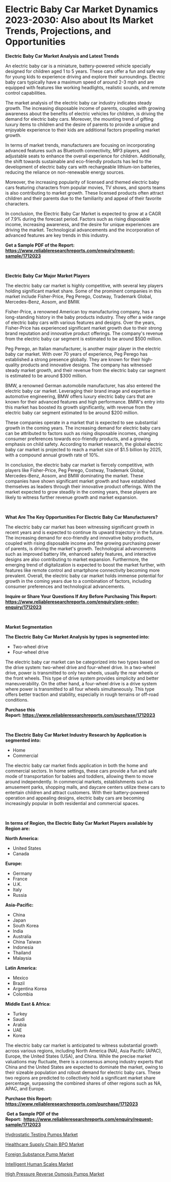 <p><h1>Electric Baby Car Market Dynamics 2023-2030: Also about Its Market Trends, Projections, and Opportunities</h1></p><p><strong>Electric Baby Car Market Analysis and Latest Trends</strong></p>
<p><p>An electric baby car is a miniature, battery-powered vehicle specially designed for children aged 1 to 5 years. These cars offer a fun and safe way for young kids to experience driving and explore their surroundings. Electric baby cars typically have a maximum speed of around 2-3 mph and are equipped with features like working headlights, realistic sounds, and remote control capabilities.</p><p>The market analysis of the electric baby car industry indicates steady growth. The increasing disposable income of parents, coupled with growing awareness about the benefits of electric vehicles for children, is driving the demand for electric baby cars. Moreover, the mounting trend of gifting luxury items to children and the desire of parents to provide a unique and enjoyable experience to their kids are additional factors propelling market growth.</p><p>In terms of market trends, manufacturers are focusing on incorporating advanced features such as Bluetooth connectivity, MP3 players, and adjustable seats to enhance the overall experience for children. Additionally, the shift towards sustainable and eco-friendly products has led to the development of electric baby cars with rechargeable lithium-ion batteries, reducing the reliance on non-renewable energy sources.</p><p>Moreover, the increasing popularity of licensed and themed electric baby cars featuring characters from popular movies, TV shows, and sports teams is also contributing to market growth. These licensed products often attract children and their parents due to the familiarity and appeal of their favorite characters.</p><p>In conclusion, the Electric Baby Car Market is expected to grow at a CAGR of 7.9% during the forecast period. Factors such as rising disposable income, increasing awareness, and the desire for unique experiences are driving the market. Technological advancements and the incorporation of advanced features are key trends in this industry.</p></p>
<p><strong>Get a Sample PDF of the Report:&nbsp; <a href="https://www.reliableresearchreports.com/enquiry/request-sample/1712023">https://www.reliableresearchreports.com/enquiry/request-sample/1712023</a></strong></p>
<p>&nbsp;</p>
<p><strong>Electric Baby Car Major Market Players</strong></p>
<p><p>The electric baby car market is highly competitive, with several key players holding significant market share. Some of the prominent companies in this market include Fisher-Price, Peg Perego, Costway, Trademark Global, Mercedes-Benz, Aosom, and BMW.</p><p>Fisher-Price, a renowned American toy manufacturing company, has a long-standing history in the baby products industry. They offer a wide range of electric baby cars with various features and designs. Over the years, Fisher-Price has experienced significant market growth due to their strong brand reputation and innovative product offerings. The company's revenue from the electric baby car segment is estimated to be around $500 million.</p><p>Peg Perego, an Italian manufacturer, is another major player in the electric baby car market. With over 70 years of experience, Peg Perego has established a strong presence globally. They are known for their high-quality products and innovative designs. The company has witnessed steady market growth, and their revenue from the electric baby car segment is estimated to be around $300 million.</p><p>BMW, a renowned German automobile manufacturer, has also entered the electric baby car market. Leveraging their brand image and expertise in automotive engineering, BMW offers luxury electric baby cars that are known for their advanced features and high performance. BMW's entry into this market has boosted its growth significantly, with revenue from the electric baby car segment estimated to be around $200 million.</p><p>These companies operate in a market that is expected to see substantial growth in the coming years. The increasing demand for electric baby cars can be attributed to factors such as rising disposable incomes, changing consumer preferences towards eco-friendly products, and a growing emphasis on child safety. According to market research, the global electric baby car market is projected to reach a market size of $1.5 billion by 2025, with a compound annual growth rate of 10%.</p><p>In conclusion, the electric baby car market is fiercely competitive, with players like Fisher-Price, Peg Perego, Costway, Trademark Global, Mercedes-Benz, Aosom, and BMW dominating the market. These companies have shown significant market growth and have established themselves as leaders through their innovative product offerings. With the market expected to grow steadily in the coming years, these players are likely to witness further revenue growth and market expansion.</p></p>
<p>&nbsp;</p>
<p><strong>What Are The Key Opportunities For Electric Baby Car Manufacturers?</strong></p>
<p><p>The electric baby car market has been witnessing significant growth in recent years and is expected to continue its upward trajectory in the future. The increasing demand for eco-friendly and innovative baby products, coupled with rising disposable income and the growing purchasing power of parents, is driving the market's growth. Technological advancements such as improved battery life, enhanced safety features, and interactive designs are also contributing to market expansion. Furthermore, the emerging trend of digitalization is expected to boost the market further, with features like remote control and smartphone connectivity becoming more prevalent. Overall, the electric baby car market holds immense potential for growth in the coming years due to a combination of factors, including consumer preferences and technological advancements.</p></p>
<p><strong>Inquire or Share Your Questions If Any Before Purchasing This Report: <a href="https://www.reliableresearchreports.com/enquiry/pre-order-enquiry/1712023">https://www.reliableresearchreports.com/enquiry/pre-order-enquiry/1712023</a></strong></p>
<p>&nbsp;</p>
<p><strong>Market Segmentation</strong></p>
<p><strong>The Electric Baby Car Market Analysis by types is segmented into:</strong></p>
<p><ul><li>Two-wheel drive</li><li>Four-wheel drive</li></ul></p>
<p><p>The electric baby car market can be categorized into two types based on the drive system: two-wheel drive and four-wheel drive. In a two-wheel drive, power is transmitted to only two wheels, usually the rear wheels or the front wheels. This type of drive system provides simplicity and better maneuverability. On the other hand, a four-wheel drive is a drive system where power is transmitted to all four wheels simultaneously. This type offers better traction and stability, especially in rough terrains or off-road conditions.</p></p>
<p><strong>Purchase this Report:&nbsp;<a href="https://www.reliableresearchreports.com/purchase/1712023">https://www.reliableresearchreports.com/purchase/1712023</a></strong></p>
<p>&nbsp;</p>
<p><strong>The Electric Baby Car Market Industry Research by Application is segmented into:</strong></p>
<p><ul><li>Home</li><li>Commercial</li></ul></p>
<p><p>The electric baby car market finds application in both the home and commercial sectors. In home settings, these cars provide a fun and safe mode of transportation for babies and toddlers, allowing them to move around independently. In commercial markets, establishments such as amusement parks, shopping malls, and daycare centers utilize these cars to entertain children and attract customers. With their battery-powered operation and appealing designs, electric baby cars are becoming increasingly popular in both residential and commercial spaces.</p></p>
<p>&nbsp;</p>
<p><strong>In terms of Region, the Electric Baby Car Market Players available by Region are:</strong></p>
<p>
    <p> <strong> North America: </strong>
        <ul>
            <li>United States</li>
            <li>Canada</li>
        </ul>
        </p> 
    <p> <strong> Europe: </strong>
        <ul>
            <li>Germany</li>
            <li>France</li>
            <li>U.K.</li>
            <li>Italy</li>
            <li>Russia</li>
        </ul>
        </p> 
    <p> <strong> Asia-Pacific: </strong>
        <ul>
            <li>China</li>
            <li>Japan</li>
            <li>South Korea</li>
            <li>India</li>
            <li>Australia</li>
            <li>China Taiwan</li>
            <li>Indonesia</li>
            <li>Thailand</li>
            <li>Malaysia</li>
        </ul>
        </p> 
    <p> <strong> Latin America: </strong>
        <ul>
            <li>Mexico</li>
            <li>Brazil</li>
            <li>Argentina Korea</li>
            <li>Colombia</li>
        </ul>
        </p> 
    <p> <strong> Middle East & Africa: </strong>
        <ul>
            <li>Turkey</li>
            <li>Saudi</li>
            <li>Arabia</li>
            <li>UAE</li>
            <li>Korea</li>
        </ul>
    </p>
    </p>
<p><p>The electric baby car market is anticipated to witness substantial growth across various regions, including North America (NA), Asia Pacific (APAC), Europe, the United States (USA), and China. While the precise market valuations may fluctuate, there is a consensus among industry experts that China and the United States are expected to dominate the market, owing to their sizeable population and robust demand for electric baby cars. These two regions are predicted to collectively hold a significant market share percentage, surpassing the combined shares of other regions such as NA, APAC, and Europe.</p></p>
<p><strong>Purchase this Report: <a href="https://www.reliableresearchreports.com/purchase/1712023">https://www.reliableresearchreports.com/purchase/1712023</a></strong></p>
<p>&nbsp;<strong>Get a Sample PDF of the Report:&nbsp;&nbsp;<a href="https://www.reliableresearchreports.com/enquiry/request-sample/1712023">https://www.reliableresearchreports.com/enquiry/request-sample/1712023</a></strong></p>
<p><strong></strong></p>
<p><p><a href="https://medium.com/@kyliebodei/hydrostatic-testing-pumps-market-report-reveals-the-latest-trends-and-growth-opportunities-of-this-474035419cde">Hydrostatic Testing Pumps Market</a></p><p><a href="https://github.com/sheetalreportprime/Market-Research-Report-List-1/blob/main/healthcare-supply-chain-bpo-market.md">Healthcare Supply Chain BPO Market</a></p><p><a href="https://medium.com/@candaceking17/foreign-substance-pump-market-size-cagr-trends-2024-2030-5128169484f7">Foreign Substance Pump Market</a></p><p><a href="https://github.com/shivangireportprime/Market-Research-Report-List-1/blob/main/intelligent-human-scales-market.md">Intelligent Human Scales Market</a></p><p><a href="https://medium.com/@hazelharvey1918/analyzing-high-pressure-reverse-osmosis-pumps-market-global-industry-perspective-and-forecast-549b4dd7683b">High Pressure Reverse Osmosis Pumps Market</a></p></p>
